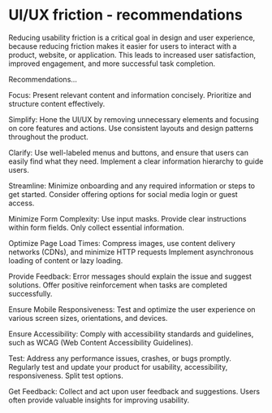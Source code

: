 # UI/UX friction - recommendations

Reducing usability friction is a critical goal in design and user experience, because reducing friction makes it easier for users to interact with a product, website, or application. This leads to increased user satisfaction, improved engagement, and more successful task completion. 

Recommendations…

Focus: Present relevant content and information concisely. Prioritize and structure content effectively.

Simplify: Hone the UI/UX by removing unnecessary elements and focusing on core features and actions. Use consistent layouts and design patterns throughout the product.

Clarify: Use well-labeled menus and buttons, and ensure that users can easily find what they need. Implement a clear information hierarchy to guide users.

Streamline: Minimize onboarding and any required information or steps to get started. Consider offering options for social media login or guest access.

Minimize Form Complexity: Use input masks. Provide clear instructions within form fields. Only collect essential information.

Optimize Page Load Times: Compress images, use content delivery networks (CDNs), and minimize HTTP requests  Implement asynchronous loading of content or lazy loading.

Provide Feedback: Error messages should explain the issue and suggest solutions. Offer positive reinforcement when tasks are completed successfully.

Ensure Mobile Responsiveness: Test and optimize the user experience on various screen sizes, orientations, and devices.

Ensure Accessibility: Comply with accessibility standards and guidelines, such as WCAG (Web Content Accessibility Guidelines).

Test: Address any performance issues, crashes, or bugs promptly. Regularly test and update your product for usability, accessibility, responsiveness. Split test options.

Get Feedback: Collect and act upon user feedback and suggestions. Users often provide valuable insights for improving usability.
